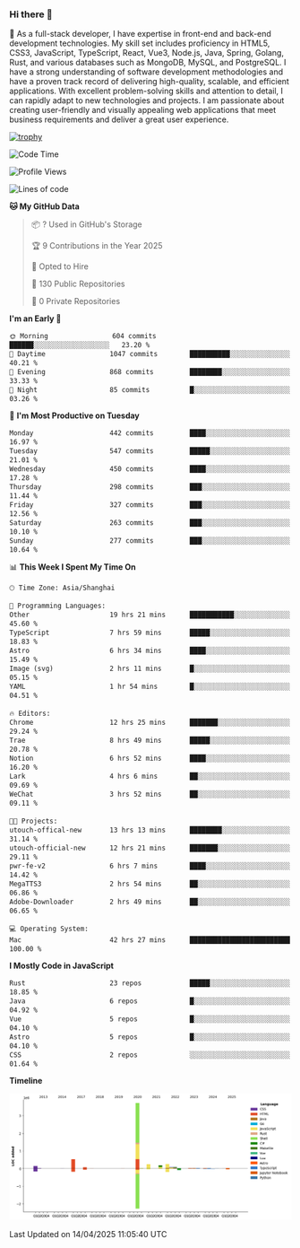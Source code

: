 ### Hi there 👋

🌱 As a full-stack developer, I have expertise in front-end and back-end development technologies. My skill set includes proficiency in HTML5, CSS3, JavaScript, TypeScript, React, Vue3, Node.js, Java, Spring, Golang, Rust, and various databases such as MongoDB, MySQL, and PostgreSQL. I have a strong understanding of software development methodologies and have a proven track record of delivering high-quality, scalable, and efficient applications. With excellent problem-solving skills and attention to detail, I can rapidly adapt to new technologies and projects. I am passionate about creating user-friendly and visually appealing web applications that meet business requirements and deliver a great user experience.

[![trophy](https://github-profile-trophy.vercel.app/?username=elton&rank=SECRET,SSS,SS,S,AAA,AA,A&theme=onedark&no-frame=true&margin-w=10)](https://github.com/ryo-ma/github-profile-trophy)

<!--START_SECTION:waka-->
![Code Time](http://img.shields.io/badge/Code%20Time-1%2C535%20hrs%2022%20mins-blue)

![Profile Views](http://img.shields.io/badge/Profile%20Views-0-blue)

![Lines of code](https://img.shields.io/badge/From%20Hello%20World%20I%27ve%20Written-5.6%20million%20lines%20of%20code-blue)

**🐱 My GitHub Data** 

> 📦 ? Used in GitHub's Storage 
 > 
> 🏆 9 Contributions in the Year 2025
 > 
> 💼 Opted to Hire
 > 
> 📜 130 Public Repositories 
 > 
> 🔑 0 Private Repositories 
 > 
**I'm an Early 🐤** 

```text
🌞 Morning                604 commits         ██████░░░░░░░░░░░░░░░░░░░   23.20 % 
🌆 Daytime                1047 commits        ██████████░░░░░░░░░░░░░░░   40.21 % 
🌃 Evening                868 commits         ████████░░░░░░░░░░░░░░░░░   33.33 % 
🌙 Night                  85 commits          █░░░░░░░░░░░░░░░░░░░░░░░░   03.26 % 
```
📅 **I'm Most Productive on Tuesday** 

```text
Monday                   442 commits         ████░░░░░░░░░░░░░░░░░░░░░   16.97 % 
Tuesday                  547 commits         █████░░░░░░░░░░░░░░░░░░░░   21.01 % 
Wednesday                450 commits         ████░░░░░░░░░░░░░░░░░░░░░   17.28 % 
Thursday                 298 commits         ███░░░░░░░░░░░░░░░░░░░░░░   11.44 % 
Friday                   327 commits         ███░░░░░░░░░░░░░░░░░░░░░░   12.56 % 
Saturday                 263 commits         ███░░░░░░░░░░░░░░░░░░░░░░   10.10 % 
Sunday                   277 commits         ███░░░░░░░░░░░░░░░░░░░░░░   10.64 % 
```


📊 **This Week I Spent My Time On** 

```text
🕑︎ Time Zone: Asia/Shanghai

💬 Programming Languages: 
Other                    19 hrs 21 mins      ███████████░░░░░░░░░░░░░░   45.60 % 
TypeScript               7 hrs 59 mins       █████░░░░░░░░░░░░░░░░░░░░   18.83 % 
Astro                    6 hrs 34 mins       ████░░░░░░░░░░░░░░░░░░░░░   15.49 % 
Image (svg)              2 hrs 11 mins       █░░░░░░░░░░░░░░░░░░░░░░░░   05.15 % 
YAML                     1 hr 54 mins        █░░░░░░░░░░░░░░░░░░░░░░░░   04.51 % 

🔥 Editors: 
Chrome                   12 hrs 25 mins      ███████░░░░░░░░░░░░░░░░░░   29.24 % 
Trae                     8 hrs 49 mins       █████░░░░░░░░░░░░░░░░░░░░   20.78 % 
Notion                   6 hrs 52 mins       ████░░░░░░░░░░░░░░░░░░░░░   16.20 % 
Lark                     4 hrs 6 mins        ██░░░░░░░░░░░░░░░░░░░░░░░   09.69 % 
WeChat                   3 hrs 52 mins       ██░░░░░░░░░░░░░░░░░░░░░░░   09.11 % 

🐱‍💻 Projects: 
utouch-offical-new       13 hrs 13 mins      ████████░░░░░░░░░░░░░░░░░   31.14 % 
utouch-official-new      12 hrs 21 mins      ███████░░░░░░░░░░░░░░░░░░   29.11 % 
pwr-fe-v2                6 hrs 7 mins        ████░░░░░░░░░░░░░░░░░░░░░   14.42 % 
MegaTTS3                 2 hrs 54 mins       ██░░░░░░░░░░░░░░░░░░░░░░░   06.86 % 
Adobe-Downloader         2 hrs 49 mins       ██░░░░░░░░░░░░░░░░░░░░░░░   06.65 % 

💻 Operating System: 
Mac                      42 hrs 27 mins      █████████████████████████   100.00 % 
```

**I Mostly Code in JavaScript** 

```text
Rust                     23 repos            █████░░░░░░░░░░░░░░░░░░░░   18.85 % 
Java                     6 repos             █░░░░░░░░░░░░░░░░░░░░░░░░   04.92 % 
Vue                      5 repos             █░░░░░░░░░░░░░░░░░░░░░░░░   04.10 % 
Astro                    5 repos             █░░░░░░░░░░░░░░░░░░░░░░░░   04.10 % 
CSS                      2 repos             ░░░░░░░░░░░░░░░░░░░░░░░░░   01.64 % 
```



**Timeline**

![Lines of Code chart](https://raw.githubusercontent.com/elton/elton/main/assets/bar_graph.png)


 Last Updated on 14/04/2025 11:05:40 UTC
<!--END_SECTION:waka-->

<!--
**elton/elton** is a ✨ _special_ ✨ repository because its `README.md` (this file) appears on your GitHub profile.

Here are some ideas to get you started:

- 🔭 I’m currently working on ...
- 🌱 I’m currently learning ...
- 👯 I’m looking to collaborate on ...
- 🤔 I’m looking for help with ...
- 💬 Ask me about ...
- 📫 How to reach me: ...
- 😄 Pronouns: ...
- ⚡ Fun fact: ...
-->
